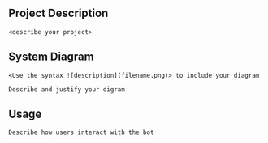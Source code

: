
## Project Description

`<describe your project>`

## System Diagram

`<Use the syntax ![description](filename.png)> to include your diagram`

`Describe and justify your digram`


## Usage

`Describe how users interact with the bot`

